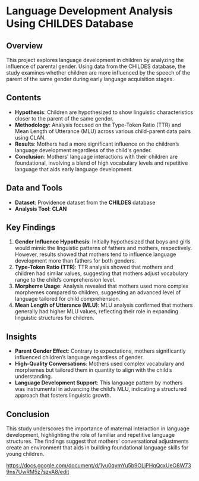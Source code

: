 # Language Development Analysis Using CHILDES Database

## Overview
This project explores language development in children by analyzing the influence of parental gender. Using data from the CHILDES database, the study examines whether children are more influenced by the speech of the parent of the same gender during early language acquisition stages.

## Contents
- **Hypothesis**: Children are hypothesized to show linguistic characteristics closer to the parent of the same gender.
- **Methodology**: Analysis focused on the Type-Token Ratio (TTR) and Mean Length of Utterance (MLU) across various child-parent data pairs using CLAN.
- **Results**: Mothers had a more significant influence on the children’s language development regardless of the child's gender.
- **Conclusion**: Mothers' language interactions with their children are foundational, involving a blend of high vocabulary levels and repetitive language that aids early language development.

## Data and Tools
- **Dataset**: Providence dataset from the **CHILDES** database
- **Analysis Tool**: **CLAN**
  
## Key Findings
1. **Gender Influence Hypothesis**: Initially hypothesized that boys and girls would mimic the linguistic patterns of fathers and mothers, respectively. However, results showed that mothers tend to influence language development more than fathers for both genders.
2. **Type-Token Ratio (TTR)**: TTR analysis showed that mothers and children had similar values, suggesting that mothers adjust vocabulary range to the child’s comprehension level.
3. **Morpheme Usage**: Analysis revealed that mothers used more complex morphemes compared to children, suggesting an advanced level of language tailored for child comprehension.
4. **Mean Length of Utterance (MLU)**: MLU analysis confirmed that mothers generally had higher MLU values, reflecting their role in expanding linguistic structures for children.

## Insights
- **Parent Gender Effect**: Contrary to expectations, mothers significantly influenced children’s language regardless of gender.
- **High-Quality Conversations**: Mothers used complex vocabulary and morphemes but tailored them in quantity to align with the child’s understanding.
- **Language Development Support**: This language pattern by mothers was instrumental in advancing the child’s MLU, indicating a structured approach that fosters linguistic growth.

## Conclusion
This study underscores the importance of maternal interaction in language development, highlighting the role of familiar and repetitive language structures. The findings suggest that mothers' conversational adjustments create an environment that aids in building foundational language skills for young children.

https://docs.google.com/document/d/1yu0qymYu5b9OLjPHqQcxUeO8W739ns7UwRM5z7szvA8/edit